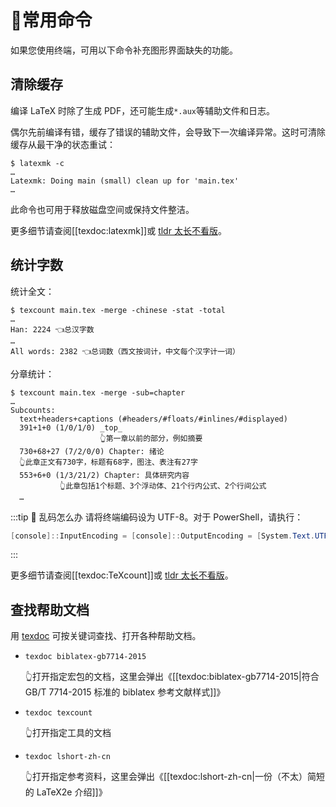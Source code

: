 # 🍖常用命令

如果您使用终端，可用以下命令补充图形界面缺失的功能。

## 清除缓存

编译 LaTeX 时除了生成 PDF，还可能生成`*.aux`等辅助文件和日志。

偶尔先前编译有错，缓存了错误的辅助文件，会导致下一次编译异常。这时可清除缓存从最干净的状态重试：

```shell
$ latexmk -c
…
Latexmk: Doing main (small) clean up for 'main.tex'
…
```

此命令也可用于释放磁盘空间或保持文件整洁。

更多细节请查阅[[texdoc:latexmk]]或 [tldr 太长不看版](https://tldr.inbrowser.app/pages/common/latexmk)。

## 统计字数

统计全文：

```shell
$ texcount main.tex -merge -chinese -stat -total
…
Han: 2224 👈总汉字数
…
All words: 2382 👈总词数（西文按词计，中文每个汉字计一词）
```

分章统计：

```shell
$ texcount main.tex -merge -sub=chapter
…
Subcounts:
  text+headers+captions (#headers/#floats/#inlines/#displayed)
  391+1+0 (1/0/1/0) _top_
                    👆第一章以前的部分，例如摘要
  730+68+27 (7/2/0/0) Chapter: 绪论
  👆此章正文有730字，标题有68字，图注、表注有27字
  553+6+0 (1/3/21/2) Chapter: 具体研究内容
           👆此章包括1个标题、3个浮动体、21个行内公式、2个行间公式
  …
```

:::tip 🤨 乱码怎么办
请将终端编码设为 UTF-8。对于 PowerShell，请执行：

```powershell
[console]::InputEncoding = [console]::OutputEncoding = [System.Text.UTF8Encoding]::new()
```

:::

更多细节请查阅[[texdoc:TeXcount]]或 [tldr 太长不看版](https://tldr.inbrowser.app/pages/common/texcount)。

## 查找帮助文档

用 [texdoc](https://tug.org/texdoc/) 可按关键词查找、打开各种帮助文档。

- `texdoc biblatex-gb7714-2015`

  👆打开指定宏包的文档，这里会弹出《[[texdoc:biblatex-gb7714-2015|符合 GB/T 7714-2015 标准的 biblatex 参考文献样式]]》

- `texdoc texcount`

  👆打开指定工具的文档

- `texdoc lshort-zh-cn`

  👆打开指定参考资料，这里会弹出《[[texdoc:lshort-zh-cn|一份（不太）简短的 LaTeX2e 介绍]]》
